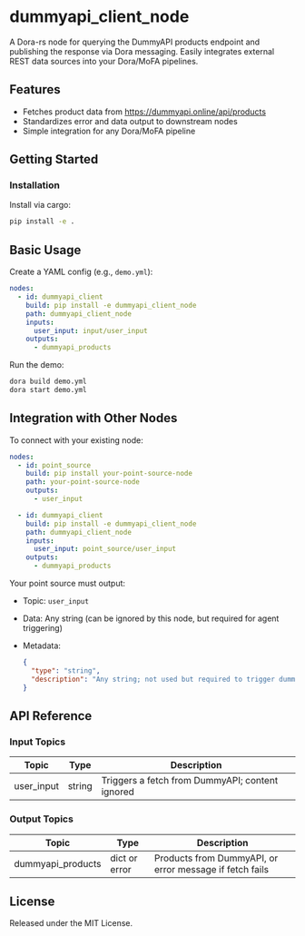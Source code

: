 # dummyapi_client_node

A Dora-rs node for querying the DummyAPI products endpoint and publishing the response via Dora messaging. Easily integrates external REST data sources into your Dora/MoFA pipelines.

## Features
- Fetches product data from https://dummyapi.online/api/products
- Standardizes error and data output to downstream nodes
- Simple integration for any Dora/MoFA pipeline

## Getting Started

### Installation
Install via cargo:
```bash
pip install -e .
```

## Basic Usage

Create a YAML config (e.g., `demo.yml`):

```yaml
nodes:
  - id: dummyapi_client
    build: pip install -e dummyapi_client_node
    path: dummyapi_client_node
    inputs:
      user_input: input/user_input
    outputs:
      - dummyapi_products
```

Run the demo:

```bash
dora build demo.yml
dora start demo.yml
```

## Integration with Other Nodes

To connect with your existing node:

```yaml
nodes:
  - id: point_source
    build: pip install your-point-source-node
    path: your-point-source-node
    outputs:
      - user_input

  - id: dummyapi_client
    build: pip install -e dummyapi_client_node
    path: dummyapi_client_node
    inputs:
      user_input: point_source/user_input
    outputs:
      - dummyapi_products
```

Your point source must output:

* Topic: `user_input`
* Data: Any string (can be ignored by this node, but required for agent triggering)
* Metadata:

  ```json
  {
    "type": "string",
    "description": "Any string; not used but required to trigger dummyapi fetch."
  }
  ```

## API Reference

### Input Topics

| Topic      | Type   | Description                                     |
| ----------| ------ | ----------------------------------------------- |
| user_input | string | Triggers a fetch from DummyAPI; content ignored |

### Output Topics

| Topic             | Type          | Description                                           |
| ---------------- | ------------- | ----------------------------------------------------- |
| dummyapi_products | dict or error | Products from DummyAPI, or error message if fetch fails|

## License

Released under the MIT License.
